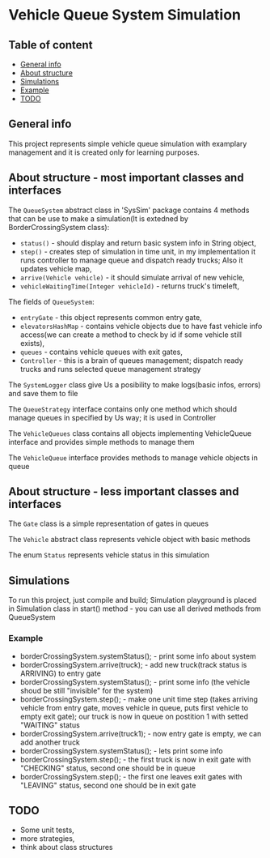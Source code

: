 # Vehicle Queue System Simulation
## Table of content
* [General info](#general-info)
* [About structure](#about-structue)
* [Simulations](#simulations)
* [Example](#example)
* [TODO](#TODO)

## General info
This project represents simple vehicle queue simulation with examplary management and it is created only for learning purposes.
	
## About structure - most important classes and interfaces
The `QueueSystem` abstract class in 'SysSim' package contains 4 methods that can be use to make a simulation(It is extedned by BorderCrossingSystem class):
* `status()` - should display and return basic system info in String object,
* `step()` - creates step of simulation in time unit, in my implementation it runs controller to manage queue and dispatch ready trucks; Also it updates vehicle map,
* `arrive(Vehicle vehicle)` - it should simulate arrival of new vehicle,
* `vehicleWaitingTime(Integer vehicleId)` - returns truck's timeleft,

The fields of `QueueSystem`:
* `entryGate` - this object represents common entry gate, 
* `elevatorsHashMap` - contains vehicle objects due to have fast vehicle info access(we can create a method to check by id if some vehicle still exists),
* `queues` - contains vehicle queues with exit gates,
* `Controller` - this is a brain of queues management; dispatch ready trucks and runs selected queue management strategy

The `SystemLogger` class give Us a posibility to make logs(basic infos, errors) and save them to file

The `QueueStrategy` interface contains only one method which should manage queues in specified by Us way; it is used in Controller

The `VehicleQueues` class contains all objects implementing VehicleQueue interface and provides simple methods to manage them

The `VehicleQueue` interface provides methods to manage vehicle objects in queue 

## About structure - less important classes and interfaces

The `Gate` class is a simple representation of gates in queues

The `Vehicle` abstract class represents vehicle object with basic methods

The enum `Status` represents vehicle status in this simulation

## Simulations
To run this project, just compile and build; Simulation playground is placed in Simulation class in start() method - you can use all derived methods from QueueSystem

### Example
* borderCrossingSystem.systemStatus();  - print some info about system
* borderCrossingSystem.arrive(truck);   - add new truck(track status is ARRIVING) to entry gate
* borderCrossingSystem.systemStatus();  - print some info (the vehicle shoud be still "invisible" for the system)
* borderCrossingSystem.step();          - make one unit time step (takes arriving vehicle from entry gate,
                                        moves vehicle in queue, puts first vehicle to empty exit gate);
                                        our truck is now in queue on postition 1 with setted "WAITING" status
* borderCrossingSystem.arrive(truck1);  - now entry gate is empty, we can add another truck
* borderCrossingSystem.systemStatus();  - lets print some info
* borderCrossingSystem.step();          - the first truck is now in exit gate with "CHECKING" status, second one should be in queue
* borderCrossingSystem.step();          - the first one leaves exit gates with "LEAVING" status, second one should be in exit gate

## TODO
- Some unit tests,
- more strategies,
- think about class structures
